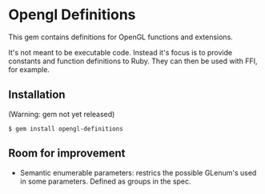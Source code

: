 # Opengl Definitions

This gem contains definitions for OpenGL functions and extensions.

It's not meant to be executable code. Instead it's focus is to provide constants and function definitions to Ruby.
They can then be used with FFI, for example.

## Installation

(Warning: gem not yet released)

    $ gem install opengl-definitions

## Room for improvement

* Semantic enumerable parameters: restrics the possible GLenum's used in some parameters. Defined as groups in the spec.